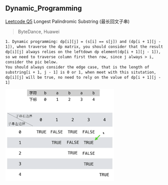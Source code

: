 ## Dynamic_Programming
[Leetcode Q5](java_src/5.最长回文子串.java) Longest Palindromic Substring (最长回文子串) 
> ByteDance, Huawei
```
1. Dynamic programming: dp[i][j] = (s[i] == s[j]) and (dp[i + 1][j - 1]), when traverse the dp matrix, you should consider that the result dp[i][j] always relies on the leftdown dp element(dp[i + 1][j - 1]), so we need to traverse column first then row, since j always > i, consider the pic below.
You should always consider the edge case, that is the length of substring[i + 1, j - 1] is 0 or 1, when meet with this situtation, dp[i][j] will be true, no need to rely on the value of dp[i + 1][j - 1]

```
![Alt text](pic/q5.png)